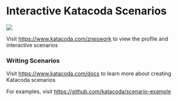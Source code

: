 # Interactive Katacoda Scenarios

[![](http://shields.katacoda.com/katacoda/zneswork/count.svg)](https://www.katacoda.com/zneswork "Get your profile on Katacoda.com")

Visit https://www.katacoda.com/zneswork to view the profile and interactive scenarios

### Writing Scenarios
Visit https://www.katacoda.com/docs to learn more about creating Katacoda scenarios

For examples, visit https://github.com/katacoda/scenario-example
